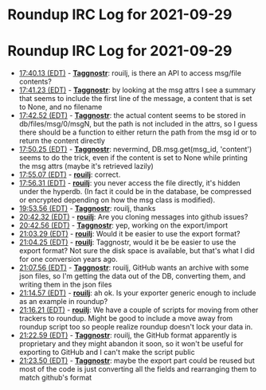 # Roundup IRC Log for 2021-09-29 #
# Roundup IRC Log for 2021-09-29
* <a href="#17:40.13" id="17:40.13">17:40.13 (EDT)</a> - __[Taggnostr](https://github.com/Taggnostr)__: rouilj, is there an API to access msg/file contents?
* <a href="#17:41.23" id="17:41.23">17:41.23 (EDT)</a> - __[Taggnostr](https://github.com/Taggnostr)__: by looking at the msg attrs I see a summary that seems to include the first line of the message, a content that is set to None, and no filename
* <a href="#17:42.52" id="17:42.52">17:42.52 (EDT)</a> - __[Taggnostr](https://github.com/Taggnostr)__: the actual content seems to be stored in db/files/msg/0/msgN, but the path is not included in the attrs, so I guess there should be a function to either return the path from the msg id or to return the content directly
* <a href="#17:50.25" id="17:50.25">17:50.25 (EDT)</a> - __[Taggnostr](https://github.com/Taggnostr)__: nevermind, DB.msg.get(msg_id, 'content') seems to do the trick, even if the content is set to None while printing the msg attrs (maybe it's retrieved lazily)
* <a href="#17:55.07" id="17:55.07">17:55.07 (EDT)</a> - __[rouilj](https://github.com/rouilj)__: correct.
* <a href="#17:56.31" id="17:56.31">17:56.31 (EDT)</a> - __[rouilj](https://github.com/rouilj)__: you never access the file directly, it's hidden under the hyperdb. (In fact it could be in the database, be compressed or encrypted depending on how the msg class is modified).
* <a href="#19:53.56" id="19:53.56">19:53.56 (EDT)</a> - __[Taggnostr](https://github.com/Taggnostr)__: rouilj, thanks
* <a href="#20:42.32" id="20:42.32">20:42.32 (EDT)</a> - __[rouilj](https://github.com/rouilj)__: Are you cloning messages into github issues?
* <a href="#20:42.56" id="20:42.56">20:42.56 (EDT)</a> - __[Taggnostr](https://github.com/Taggnostr)__: yep, working on the export/import
* <a href="#21:03.29" id="21:03.29">21:03.29 (EDT)</a> - __[rouilj](https://github.com/rouilj)__: Would it be easier to use the export format?
* <a href="#21:04.25" id="21:04.25">21:04.25 (EDT)</a> - __[rouilj](https://github.com/rouilj)__: Taggnostr, would it be be easier to use the export format? Not sure the disk space is available, but that's what I did for one conversion years ago.
* <a href="#21:07.56" id="21:07.56">21:07.56 (EDT)</a> - __[Taggnostr](https://github.com/Taggnostr)__: rouilj, GitHub wants an archive with some json files, so I'm getting the data out of the DB, converting them, and writing them in the json files
* <a href="#21:14.57" id="21:14.57">21:14.57 (EDT)</a> - __[rouilj](https://github.com/rouilj)__: ah ok. Is your exporter generic enough to include as an example in roundup?
* <a href="#21:16.21" id="21:16.21">21:16.21 (EDT)</a> - __[rouilj](https://github.com/rouilj)__: We have a couple of scripts for moving from other trackers to roundup. Might be good to include a move away from roundup script too so people realize roundup doesn't lock your data in.
* <a href="#21:22.59" id="21:22.59">21:22.59 (EDT)</a> - __[Taggnostr](https://github.com/Taggnostr)__: rouilj, the GitHub format apparently is proprietary and they might abandon it soon, so it won't be useful for exporting to GitHub and I can't make the script public
* <a href="#21:23.50" id="21:23.50">21:23.50 (EDT)</a> - __[Taggnostr](https://github.com/Taggnostr)__: maybe the export part could be reused but most of the code is just converting all the fields and rearranging them to match github's format
